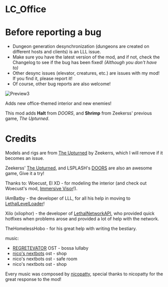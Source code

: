 # LC_Office

# Before reporting a bug
- Dungeon generation desynchronization (dungeons are created on different hosts and clients) is an LLL issue.
- Make sure you have the latest version of the mod, and if not, check the Changelog to see if the bug has been fixed! *(Although you don't have to)*
- Other desync issues (elevator, creatures, etc.) are issues with my mod! If you find it, please report it!
- Of course, other bug reports are also welcome!

![Preview3](https://i.imgur.com/H6bvwwj.png)

Adds new office-themed interior and new enemies!

This mod adds **Halt** from *DOORS*, and **Shrimp** from Zeekerss' previous game, *The Upturned*.

# Credits

Models and rigs are from [The Upturned](https://store.steampowered.com/app/1717770/The_Upturned/) by Zeekerrs, which I will remove if it becomes an issue.

Zeekerss' [The Upturned](https://store.steampowered.com/app/1717770/The_Upturned/), and LSPLASH's [DOORS](https://www.roblox.com/games/6516141723/DOORS) are also an awesome game, Give it a try!


Thanks to:
Woecust, El XD - for modeling the interior (and check out Woecust's mod, [Immersive Visor](https://thunderstore.io/c/lethal-company/p/Woecust/Immersive_Visor)!).

IAmBatby - the developer of LLL, for all his help in moving to [LethalLevelLoader](https://thunderstore.io/c/lethal-company/p/IAmBatby/LethalLevelLoader)!

Xilo (xilophor) - the developer of [LethalNetworkAPI](https://thunderstore.io/c/lethal-company/p/xilophor/LethalNetworkAPI/), who provided quick hotfixes when problems arose and provided a lot of help with the network.

TheHomelessHobo - for his great help with writing the bestiary.


music:

+ [REGRETEVATOR](https://www.roblox.com/games/4972273297) OST - bossa lullaby
+ [nico's nextbots](https://www.roblox.com/games/10118559731) ost - shop
+ nico's nextbots ost - safe room
+ nico's nextbots ost - shop

Every music was composed by [nicopatty](https://twitter.com/1nicopatty), special thanks to nicopatty for the great response to the mod!
